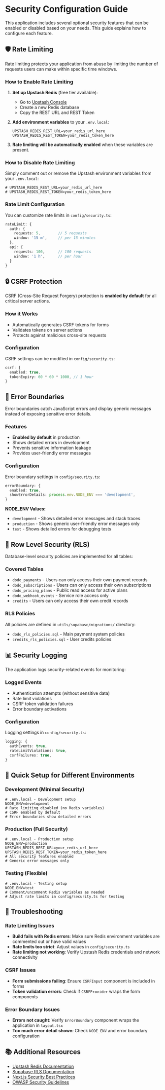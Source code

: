 # Security Configuration Guide

This application includes several optional security features that can be enabled or disabled based on your needs. This guide explains how to configure each feature.

## 🛡️ Rate Limiting

Rate limiting protects your application from abuse by limiting the number of requests users can make within specific time windows.

### How to Enable Rate Limiting

1. **Set up Upstash Redis** (free tier available):
   - Go to [Upstash Console](https://console.upstash.com/)
   - Create a new Redis database
   - Copy the REST URL and REST Token

2. **Add environment variables** to your `.env.local`:
   ```env
   UPSTASH_REDIS_REST_URL=your_redis_url_here
   UPSTASH_REDIS_REST_TOKEN=your_redis_token_here
   ```

3. **Rate limiting will be automatically enabled** when these variables are present.

### How to Disable Rate Limiting

Simply comment out or remove the Upstash environment variables from your `.env.local`:
```env
# UPSTASH_REDIS_REST_URL=your_redis_url_here
# UPSTASH_REDIS_REST_TOKEN=your_redis_token_here
```

### Rate Limit Configuration

You can customize rate limits in `config/security.ts`:

```typescript
rateLimit: {
  auth: {
    requests: 5,        // 5 requests
    window: '15 m',     // per 15 minutes
  },
  api: {
    requests: 100,      // 100 requests
    window: '1 h',      // per hour
  }
}
```

## 🔒 CSRF Protection

CSRF (Cross-Site Request Forgery) protection is **enabled by default** for all critical server actions.

### How it Works
- Automatically generates CSRF tokens for forms
- Validates tokens on server actions
- Protects against malicious cross-site requests

### Configuration

CSRF settings can be modified in `config/security.ts`:

```typescript
csrf: {
  enabled: true,
  tokenExpiry: 60 * 60 * 1000, // 1 hour
}
```

## 🚨 Error Boundaries

Error boundaries catch JavaScript errors and display generic messages instead of exposing sensitive error details.

### Features
- **Enabled by default** in production
- Shows detailed errors in development
- Prevents sensitive information leakage
- Provides user-friendly error messages

### Configuration

Error boundary settings in `config/security.ts`:

```typescript
errorBoundary: {
  enabled: true,
  showErrorDetails: process.env.NODE_ENV === 'development',
}
```

**NODE_ENV Values:**
- `development` - Shows detailed error messages and stack traces
- `production` - Shows generic user-friendly error messages only
- `test` - Shows detailed errors for debugging tests

## 🔐 Row Level Security (RLS)

Database-level security policies are implemented for all tables:

### Covered Tables
- `dodo_payments` - Users can only access their own payment records
- `dodo_subscriptions` - Users can only access their own subscriptions
- `dodo_pricing_plans` - Public read access for active plans
- `dodo_webhook_events` - Service role access only
- `credits` - Users can only access their own credit records

### RLS Policies
All policies are defined in `utils/supabase/migrations/` directory:
- `dodo_rls_policies.sql` - Main payment system policies
- `credits_rls_policies.sql` - User credits policies

## 📊 Security Logging

The application logs security-related events for monitoring:

### Logged Events
- Authentication attempts (without sensitive data)
- Rate limit violations
- CSRF token validation failures
- Error boundary activations

### Configuration

Logging settings in `config/security.ts`:

```typescript
logging: {
  authEvents: true,
  rateLimitViolations: true,
  csrfFailures: true,
}
```

## 🚀 Quick Setup for Different Environments

### Development (Minimal Security)
```env
# .env.local - Development setup
NODE_ENV=development
# Rate limiting disabled (no Redis variables)
# CSRF enabled by default
# Error boundaries show detailed errors
```

### Production (Full Security)
```env
# .env.local - Production setup
NODE_ENV=production
UPSTASH_REDIS_REST_URL=your_redis_url_here
UPSTASH_REDIS_REST_TOKEN=your_redis_token_here
# All security features enabled
# Generic error messages only
```

### Testing (Flexible)
```env
# .env.local - Testing setup
NODE_ENV=test
# Comment/uncomment Redis variables as needed
# Adjust rate limits in config/security.ts for testing
```

## 🔧 Troubleshooting

### Rate Limiting Issues
- **Build fails with Redis errors**: Make sure Redis environment variables are commented out or have valid values
- **Rate limits too strict**: Adjust values in `config/security.ts`
- **Rate limiting not working**: Verify Upstash Redis credentials and network connectivity

### CSRF Issues
- **Form submissions failing**: Ensure `CSRFInput` component is included in forms
- **Token validation errors**: Check if `CSRFProvider` wraps the form components

### Error Boundary Issues
- **Errors not caught**: Verify `ErrorBoundary` component wraps the application in `layout.tsx`
- **Too much error detail shown**: Check `NODE_ENV` and error boundary configuration

## 📚 Additional Resources

- [Upstash Redis Documentation](https://docs.upstash.com/redis)
- [Supabase RLS Documentation](https://supabase.com/docs/guides/auth/row-level-security)
- [Next.js Security Best Practices](https://nextjs.org/docs/advanced-features/security-headers)
- [OWASP Security Guidelines](https://owasp.org/www-project-top-ten/)